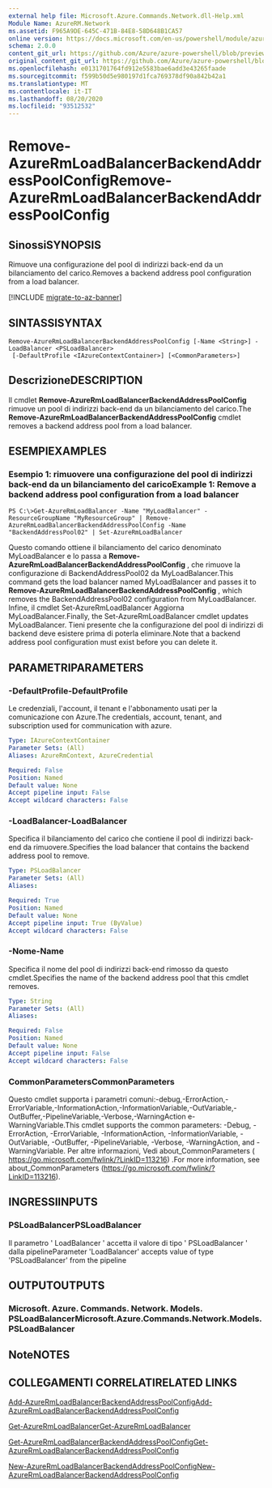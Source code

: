 ```yaml
---
external help file: Microsoft.Azure.Commands.Network.dll-Help.xml
Module Name: AzureRM.Network
ms.assetid: F965A9DE-645C-471B-84E8-58D648B1CA57
online version: https://docs.microsoft.com/en-us/powershell/module/azurerm.network/remove-azurermloadbalancerbackendaddresspoolconfig
schema: 2.0.0
content_git_url: https://github.com/Azure/azure-powershell/blob/preview/src/ResourceManager/Network/Commands.Network/help/Remove-AzureRmLoadBalancerBackendAddressPoolConfig.md
original_content_git_url: https://github.com/Azure/azure-powershell/blob/preview/src/ResourceManager/Network/Commands.Network/help/Remove-AzureRmLoadBalancerBackendAddressPoolConfig.md
ms.openlocfilehash: e0131701764fd912e5583bae6add3e43265faade
ms.sourcegitcommit: f599b50d5e980197d1fca769378df90a842b42a1
ms.translationtype: MT
ms.contentlocale: it-IT
ms.lasthandoff: 08/20/2020
ms.locfileid: "93512532"
---
```

# <span data-ttu-id="9fc80-101">Remove-AzureRmLoadBalancerBackendAddressPoolConfig</span><span class="sxs-lookup"><span data-stu-id="9fc80-101">Remove-AzureRmLoadBalancerBackendAddressPoolConfig</span></span>

## <span data-ttu-id="9fc80-102">Sinossi</span><span class="sxs-lookup"><span data-stu-id="9fc80-102">SYNOPSIS</span></span>
<span data-ttu-id="9fc80-103">Rimuove una configurazione del pool di indirizzi back-end da un bilanciamento del carico.</span><span class="sxs-lookup"><span data-stu-id="9fc80-103">Removes a backend address pool configuration from a load balancer.</span></span>

[!INCLUDE [migrate-to-az-banner](../../includes/migrate-to-az-banner.md)]

## <span data-ttu-id="9fc80-104">SINTASSI</span><span class="sxs-lookup"><span data-stu-id="9fc80-104">SYNTAX</span></span>

```
Remove-AzureRmLoadBalancerBackendAddressPoolConfig [-Name <String>] -LoadBalancer <PSLoadBalancer>
 [-DefaultProfile <IAzureContextContainer>] [<CommonParameters>]
```

## <span data-ttu-id="9fc80-105">Descrizione</span><span class="sxs-lookup"><span data-stu-id="9fc80-105">DESCRIPTION</span></span>
<span data-ttu-id="9fc80-106">Il cmdlet **Remove-AzureRmLoadBalancerBackendAddressPoolConfig** rimuove un pool di indirizzi back-end da un bilanciamento del carico.</span><span class="sxs-lookup"><span data-stu-id="9fc80-106">The **Remove-AzureRmLoadBalancerBackendAddressPoolConfig** cmdlet removes a backend address pool from a load balancer.</span></span>

## <span data-ttu-id="9fc80-107">ESEMPI</span><span class="sxs-lookup"><span data-stu-id="9fc80-107">EXAMPLES</span></span>

### <span data-ttu-id="9fc80-108">Esempio 1: rimuovere una configurazione del pool di indirizzi back-end da un bilanciamento del carico</span><span class="sxs-lookup"><span data-stu-id="9fc80-108">Example 1: Remove a backend address pool configuration from a load balancer</span></span>
```
PS C:\>Get-AzureRmLoadBalancer -Name "MyLoadBalancer" -ResourceGroupName "MyResourceGroup" | Remove-AzureRmLoadBalancerBackendAddressPoolConfig -Name "BackendAddressPool02" | Set-AzureRmLoadBalancer
```

<span data-ttu-id="9fc80-109">Questo comando ottiene il bilanciamento del carico denominato MyLoadBalancer e lo passa a **Remove-AzureRmLoadBalancerBackendAddressPoolConfig** , che rimuove la configurazione di BackendAddressPool02 da MyLoadBalancer.</span><span class="sxs-lookup"><span data-stu-id="9fc80-109">This command gets the load balancer named MyLoadBalancer and passes it to **Remove-AzureRmLoadBalancerBackendAddressPoolConfig** , which removes the BackendAddressPool02 configuration from MyLoadBalancer.</span></span>
<span data-ttu-id="9fc80-110">Infine, il cmdlet Set-AzureRmLoadBalancer Aggiorna MyLoadBalancer.</span><span class="sxs-lookup"><span data-stu-id="9fc80-110">Finally, the Set-AzureRmLoadBalancer cmdlet updates MyLoadBalancer.</span></span>
<span data-ttu-id="9fc80-111">Tieni presente che la configurazione del pool di indirizzi di backend deve esistere prima di poterla eliminare.</span><span class="sxs-lookup"><span data-stu-id="9fc80-111">Note that a backend address pool configuration must exist before you can delete it.</span></span>

## <span data-ttu-id="9fc80-112">PARAMETRI</span><span class="sxs-lookup"><span data-stu-id="9fc80-112">PARAMETERS</span></span>

### <span data-ttu-id="9fc80-113">-DefaultProfile</span><span class="sxs-lookup"><span data-stu-id="9fc80-113">-DefaultProfile</span></span>
<span data-ttu-id="9fc80-114">Le credenziali, l'account, il tenant e l'abbonamento usati per la comunicazione con Azure.</span><span class="sxs-lookup"><span data-stu-id="9fc80-114">The credentials, account, tenant, and subscription used for communication with azure.</span></span>

```yaml
Type: IAzureContextContainer
Parameter Sets: (All)
Aliases: AzureRmContext, AzureCredential

Required: False
Position: Named
Default value: None
Accept pipeline input: False
Accept wildcard characters: False
```

### <span data-ttu-id="9fc80-115">-LoadBalancer</span><span class="sxs-lookup"><span data-stu-id="9fc80-115">-LoadBalancer</span></span>
<span data-ttu-id="9fc80-116">Specifica il bilanciamento del carico che contiene il pool di indirizzi back-end da rimuovere.</span><span class="sxs-lookup"><span data-stu-id="9fc80-116">Specifies the load balancer that contains the backend address pool to remove.</span></span>

```yaml
Type: PSLoadBalancer
Parameter Sets: (All)
Aliases: 

Required: True
Position: Named
Default value: None
Accept pipeline input: True (ByValue)
Accept wildcard characters: False
```

### <span data-ttu-id="9fc80-117">-Nome</span><span class="sxs-lookup"><span data-stu-id="9fc80-117">-Name</span></span>
<span data-ttu-id="9fc80-118">Specifica il nome del pool di indirizzi back-end rimosso da questo cmdlet.</span><span class="sxs-lookup"><span data-stu-id="9fc80-118">Specifies the name of the backend address pool that this cmdlet removes.</span></span>

```yaml
Type: String
Parameter Sets: (All)
Aliases: 

Required: False
Position: Named
Default value: None
Accept pipeline input: False
Accept wildcard characters: False
```

### <span data-ttu-id="9fc80-119">CommonParameters</span><span class="sxs-lookup"><span data-stu-id="9fc80-119">CommonParameters</span></span>
<span data-ttu-id="9fc80-120">Questo cmdlet supporta i parametri comuni:-debug,-ErrorAction,-ErrorVariable,-InformationAction,-InformationVariable,-OutVariable,-OutBuffer,-PipelineVariable,-Verbose,-WarningAction e-WarningVariable.</span><span class="sxs-lookup"><span data-stu-id="9fc80-120">This cmdlet supports the common parameters: -Debug, -ErrorAction, -ErrorVariable, -InformationAction, -InformationVariable, -OutVariable, -OutBuffer, -PipelineVariable, -Verbose, -WarningAction, and -WarningVariable.</span></span> <span data-ttu-id="9fc80-121">Per altre informazioni, Vedi about_CommonParameters ( https://go.microsoft.com/fwlink/?LinkID=113216) .</span><span class="sxs-lookup"><span data-stu-id="9fc80-121">For more information, see about_CommonParameters (https://go.microsoft.com/fwlink/?LinkID=113216).</span></span>

## <span data-ttu-id="9fc80-122">INGRESSI</span><span class="sxs-lookup"><span data-stu-id="9fc80-122">INPUTS</span></span>

### <span data-ttu-id="9fc80-123">PSLoadBalancer</span><span class="sxs-lookup"><span data-stu-id="9fc80-123">PSLoadBalancer</span></span>
<span data-ttu-id="9fc80-124">Il parametro ' LoadBalancer ' accetta il valore di tipo ' PSLoadBalancer ' dalla pipeline</span><span class="sxs-lookup"><span data-stu-id="9fc80-124">Parameter 'LoadBalancer' accepts value of type 'PSLoadBalancer' from the pipeline</span></span>

## <span data-ttu-id="9fc80-125">OUTPUT</span><span class="sxs-lookup"><span data-stu-id="9fc80-125">OUTPUTS</span></span>

### <span data-ttu-id="9fc80-126">Microsoft. Azure. Commands. Network. Models. PSLoadBalancer</span><span class="sxs-lookup"><span data-stu-id="9fc80-126">Microsoft.Azure.Commands.Network.Models.PSLoadBalancer</span></span>

## <span data-ttu-id="9fc80-127">Note</span><span class="sxs-lookup"><span data-stu-id="9fc80-127">NOTES</span></span>

## <span data-ttu-id="9fc80-128">COLLEGAMENTI CORRELATI</span><span class="sxs-lookup"><span data-stu-id="9fc80-128">RELATED LINKS</span></span>

[<span data-ttu-id="9fc80-129">Add-AzureRmLoadBalancerBackendAddressPoolConfig</span><span class="sxs-lookup"><span data-stu-id="9fc80-129">Add-AzureRmLoadBalancerBackendAddressPoolConfig</span></span>](./Add-AzureRmLoadBalancerBackendAddressPoolConfig.md)

[<span data-ttu-id="9fc80-130">Get-AzureRmLoadBalancer</span><span class="sxs-lookup"><span data-stu-id="9fc80-130">Get-AzureRmLoadBalancer</span></span>](./Get-AzureRmLoadBalancer.md)

[<span data-ttu-id="9fc80-131">Get-AzureRmLoadBalancerBackendAddressPoolConfig</span><span class="sxs-lookup"><span data-stu-id="9fc80-131">Get-AzureRmLoadBalancerBackendAddressPoolConfig</span></span>](./Get-AzureRmLoadBalancerBackendAddressPoolConfig.md)

[<span data-ttu-id="9fc80-132">New-AzureRmLoadBalancerBackendAddressPoolConfig</span><span class="sxs-lookup"><span data-stu-id="9fc80-132">New-AzureRmLoadBalancerBackendAddressPoolConfig</span></span>](./New-AzureRmLoadBalancerBackendAddressPoolConfig.md)


